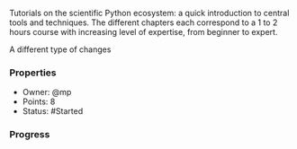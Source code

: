 Tutorials on the scientific Python ecosystem: a quick introduction to central tools and techniques. 
The different chapters each correspond to a 1 to 2 hours course with increasing level of expertise, from beginner to expert.

A different type of changes

### Properties
- Owner: @mp
- Points: 8
- Status: #Started
### Progress
